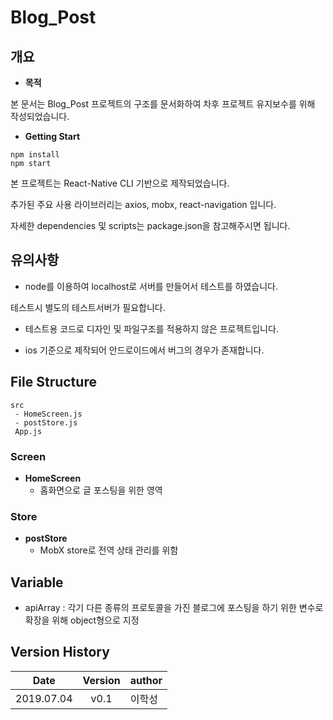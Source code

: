 # Blog_Post

## 개요
* **목적**

본 문서는 Blog_Post 프로젝트의 구조를 문서화하여 차후 프로젝트 유지보수를 위해 작성되었습니다.

* **Getting Start**
```
npm install
npm start
```
본 프로젝트는 React-Native CLI 기반으로 제작되었습니다.

추가된 주요 사용 라이브러리는 axios, mobx, react-navigation 입니다.

자세한 dependencies 및 scripts는 package.json을 참고해주시면 됩니다.

## 유의사항

- node를 이용하여 localhost로 서버를 만들어서 테스트를 하였습니다.

테스트시 별도의 테스트서버가 필요합니다.

- 테스트용 코드로 디자인 및 파일구조를 적용하지 않은 프로젝트입니다.

- ios 기준으로 제작되어 안드로이드에서 버그의 경우가 존재합니다.

## File Structure
```
src
 - HomeScreen.js
 - postStore.js
 App.js
```

### Screen

* **HomeScreen**
    * 홈화면으로 글 포스팅을 위한 영역

### Store

* **postStore**
    * MobX store로 전역 상태 관리를 위함

## Variable
- apiArray : 각기 다른 종류의 프로토콜을 가진 블로그에 포스팅을 하기 위한 변수로 확장을 위해 object형으로 지정

## Version History

  Date | Version | author
  ------ | ------ | ------
  2019.07.04 | <center> v0.1 </center> | 이학성
